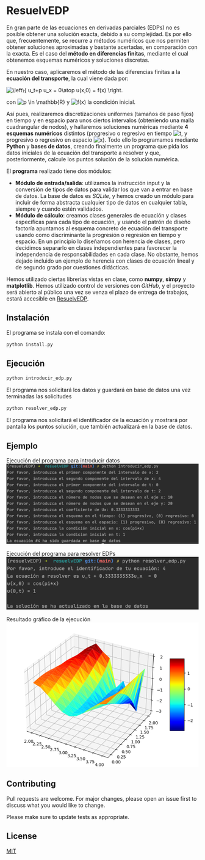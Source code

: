 # ResuelvEDP

En gran parte de las ecuaciones en derivadas parciales (EDPs) no es posible obtener una solución exacta, debido a su complejidad. Es por ello que, frecuentemente, se recurre a métodos numéricos que nos permiten obtener soluciones aproximadas y bastante acertadas, en comparación con la exacta. Es el caso del **método en diferencias finitas**, mediante el cual obtenemos esquemas numéricos y soluciones discretas.

En nuestro caso, aplicaremos el método de las diferencias finitas a la **ecuación del transporte**, la cual viene dada por:

<img src="https://i.upmath.me/svg/%0A%5Cleft%5C%7B%0Au_t%2Bp%20u_x%20%3D%200%5Catop%0Au(x%2C0)%20%3D%20f(x)%0A%5Cright.%0A" alt="
\left\{
u_t+p u_x = 0\atop
u(x,0) = f(x)
\right.
" />

con <img src="https://i.upmath.me/svg/p%20%5Cin%20%5Cmathbb%7BR%7D" alt="p \in \mathbb{R}" /> y <img src="https://i.upmath.me/svg/f(x)" alt="f(x)" /> la condición inicial.

Así pues, realizaremos discretizaciones uniformes (tamaños de paso fijos) en tiempo y en espacio para unos ciertos intervalos (obteniendo una malla cuadrangular de nodos), y hallaremos soluciones numéricas mediante **4 esquemas numéricos** distintos (progresivo o regresivo en tiempo <img src="https://i.upmath.me/svg/t" alt="t" />, y progresivo o regresivo en espacio <img src="https://i.upmath.me/svg/x" alt="x" />). Todo ello lo programamos mediante **Python** y **bases de datos**, creando finalmente un programa que pida los datos iniciales de la ecuación del transporte a resolver y que, posteriormente, calcule los puntos solución de la solución numérica.

El **programa** realizado tiene dos módulos:
* **Módulo de entrada/salida**: utilizamos la instrucción input y la conversión de tipos de datos para validar los que van a entrar en base de datos. La base de datos es _SQLite_, y hemos creado un módulo para incluir de forma abstracta cualquier tipo de datos en cualquier tabla, siempre y cuando estén validados.
* **Módulo de cálculo**: creamos clases generales de ecuación y clases específicas para cada tipo de ecuación, y usando el patrón de diseño factoría apuntamos al esquema concreto de ecuación del transporte usando como discriminante la progresión o regresión en tiempo y espacio. En un principio lo diseñamos con herencia de clases, pero decidimos separarlo en clases independientes para favorecer la independencia de responsabilidades en cada clase. No obstante, hemos dejado incluido un ejemplo de herencia con clases de ecuación lineal y de segundo grado por cuestiones didácticas.

Hemos utilizado ciertas librerías vistas en clase, como **numpy**, **simpy** y **matplotlib**. Hemos utilizado control de versiones con _GitHub_, y el proyecto será abierto al público una vez se venza el plazo de entrega de trabajos, estará accesible en [ResuelvEDP](https://github.com/jdlcgarcia/resuelvEDP).



## Instalación

El programa se instala con el comando:

```bash
python install.py
```

## Ejecución

```bash
python introducir_edp.py
```
El programa nos solicitará los datos y guardará en base de datos una vez terminadas las solicitudes

```bash
python resolver_edp.py
```
El programa nos solicitará el identificador de la ecuación y mostrará por pantalla los puntos solución, que también actualizará en la base de datos.

## Ejemplo

Ejecución del programa para introducir datos
![Paper written in LaTeX](ejemplo1.png)

Ejecución del programa para resolver EDPs
![Paper written in LaTeX](ejemplo2.png)

Resultado gráfico de la ejecución
![Paper written in LaTeX](grafico.png)

## Contributing
Pull requests are welcome. For major changes, please open an issue first to discuss what you would like to change.

Please make sure to update tests as appropriate.

## License
[MIT](https://choosealicense.com/licenses/mit/)
